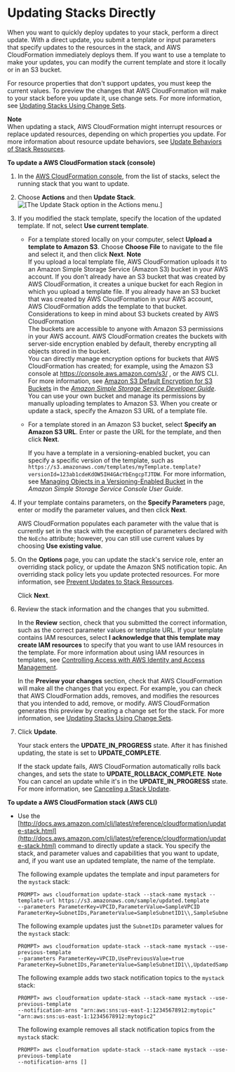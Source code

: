 # Updating Stacks Directly<a name="using-cfn-updating-stacks-direct"></a>

When you want to quickly deploy updates to your stack, perform a direct update\. With a direct update, you submit a template or input parameters that specify updates to the resources in the stack, and AWS CloudFormation immediately deploys them\. If you want to use a template to make your updates, you can modify the current template and store it locally or in an S3 bucket\.

For resource properties that don't support updates, you must keep the current values\. To preview the changes that AWS CloudFormation will make to your stack before you update it, use change sets\. For more information, see [Updating Stacks Using Change Sets](using-cfn-updating-stacks-changesets.md)\.

**Note**  
When updating a stack, AWS CloudFormation might interrupt resources or replace updated resources, depending on which properties you update\. For more information about resource update behaviors, see [Update Behaviors of Stack Resources](using-cfn-updating-stacks-update-behaviors.md)\.

**To update a AWS CloudFormation stack \(console\)**

1. In the [AWS CloudFormation console](https://console.aws.amazon.com/cloudformation), from the list of stacks, select the running stack that you want to update\.

1. Choose **Actions** and then **Update Stack**\.  
![\[The Update Stack option in the Actions menu.\]](http://docs.aws.amazon.com/AWSCloudFormation/latest/UserGuide/images/cfn-update-stack-initiating.png)

1. If you modified the stack template, specify the location of the updated template\. If not, select **Use current template**\.
   + For a template stored locally on your computer, select **Upload a template to Amazon S3**\. Choose **Choose File** to navigate to the file and select it, and then click **Next**\.
**Note**  
If you upload a local template file, AWS CloudFormation uploads it to an Amazon Simple Storage Service \(Amazon S3\) bucket in your AWS account\. If you don't already have an S3 bucket that was created by AWS CloudFormation, it creates a unique bucket for each Region in which you upload a template file\. If you already have an S3 bucket that was created by AWS CloudFormation in your AWS account, AWS CloudFormation adds the template to that bucket\.  
Considerations to keep in mind about S3 buckets created by AWS CloudFormation  
The buckets are accessible to anyone with Amazon S3 permissions in your AWS account\.
AWS CloudFormation creates the buckets with server\-side encryption enabled by default, thereby encrypting all objects stored in the bucket\.   
You can directly manage encryption options for buckets that AWS CloudFormation has created; for example, using the Amazon S3 console at [https://console\.aws\.amazon\.com/s3/](https://console.aws.amazon.com/s3/) , or the AWS CLI\. For more information, see [Amazon S3 Default Encryption for S3 Buckets](http://docs.aws.amazon.com/AmazonS3/latest/dev/bucket-encryption.html) in the *[Amazon Simple Storage Service Developer Guide](http://docs.aws.amazon.com/AmazonS3/latest/dev/)*\.
You can use your own bucket and manage its permissions by manually uploading templates to Amazon S3\. When you create or update a stack, specify the Amazon S3 URL of a template file\.
   + For a template stored in an Amazon S3 bucket, select **Specify an Amazon S3 URL**\. Enter or paste the URL for the template, and then click **Next**\.

     If you have a template in a versioning\-enabled bucket, you can specify a specific version of the template, such as `https://s3.amazonaws.com/templates/myTemplate.template?versionId=123ab1cdeKdOW5IH4GAcYbEngcpTJTDW`\. For more information, see [Managing Objects in a Versioning\-Enabled Bucket](http://docs.aws.amazon.com/AmazonS3/latest/user-guide/managing-objects-versioned-bucket.html) in the *Amazon Simple Storage Service Console User Guide*\.

1. If your template contains parameters, on the **Specify Parameters** page, enter or modify the parameter values, and then click **Next**\.

   AWS CloudFormation populates each parameter with the value that is currently set in the stack with the exception of parameters declared with the `NoEcho` attribute; however, you can still use current values by choosing **Use existing value**\.

1. On the **Options** page, you can update the stack's service role, enter an overriding stack policy, or update the Amazon SNS notification topic\. An overriding stack policy lets you update protected resources\. For more information, see [Prevent Updates to Stack Resources](protect-stack-resources.md)\.

   Click **Next**\.

1. Review the stack information and the changes that you submitted\.

   In the **Review** section, check that you submitted the correct information, such as the correct parameter values or template URL\. If your template contains IAM resources, select **I acknowledge that this template may create IAM resources** to specify that you want to use IAM resources in the template\. For more information about using IAM resources in templates, see [Controlling Access with AWS Identity and Access Management](using-iam-template.md)\.

   In the **Preview your changes** section, check that AWS CloudFormation will make all the changes that you expect\. For example, you can check that AWS CloudFormation adds, removes, and modifies the resources that you intended to add, remove, or modify\. AWS CloudFormation generates this preview by creating a change set for the stack\. For more information, see [Updating Stacks Using Change Sets](using-cfn-updating-stacks-changesets.md)\.

1. Click **Update**\.

   Your stack enters the **UPDATE\_IN\_PROGRESS** state\. After it has finished updating, the state is set to **UPDATE\_COMPLETE**\.

   If the stack update fails, AWS CloudFormation automatically rolls back changes, and sets the state to **UPDATE\_ROLLBACK\_COMPLETE**\.
**Note**  
You can cancel an update while it's in the **UPDATE\_IN\_PROGRESS** state\. For more information, see [Canceling a Stack Update](using-cfn--stack-update-cancel.md)\.

**To update a AWS CloudFormation stack \(AWS CLI\)**
+ Use the [http://docs.aws.amazon.com/cli/latest/reference/cloudformation/update-stack.html](http://docs.aws.amazon.com/cli/latest/reference/cloudformation/update-stack.html) command to directly update a stack\. You specify the stack, and parameter values and capabilities that you want to update, and, if you want use an updated template, the name of the template\.

  The following example updates the template and input parameters for the `mystack` stack:

  ```
  PROMPT> aws cloudformation update-stack --stack-name mystack --template-url https://s3.amazonaws.com/sample/updated.template
  --parameters ParameterKey=VPCID,ParameterValue=SampleVPCID ParameterKey=SubnetIDs,ParameterValue=SampleSubnetID1\\,SampleSubnetID2
  ```

  The following example updates just the `SubnetIDs` parameter values for the `mystack` stack:

  ```
  PROMPT> aws cloudformation update-stack --stack-name mystack --use-previous-template
  --parameters ParameterKey=VPCID,UsePreviousValue=true ParameterKey=SubnetIDs,ParameterValue=SampleSubnetID1\\,UpdatedSampleSubnetID2
  ```

  The following example adds two stack notification topics to the `mystack` stack:

  ```
  PROMPT> aws cloudformation update-stack --stack-name mystack --use-previous-template
  --notification-arns "arn:aws:sns:us-east-1:12345678912:mytopic" "arn:aws:sns:us-east-1:12345678912:mytopic2"
  ```

  The following example removes all stack notification topics from the `mystack` stack:

  ```
  PROMPT> aws cloudformation update-stack --stack-name mystack --use-previous-template
  --notification-arns []
  ```